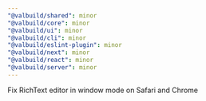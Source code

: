 ```yaml
---
"@valbuild/shared": minor
"@valbuild/core": minor
"@valbuild/ui": minor
"@valbuild/cli": minor
"@valbuild/eslint-plugin": minor
"@valbuild/next": minor
"@valbuild/react": minor
"@valbuild/server": minor
---
```


Fix RichText editor in window mode on Safari and Chrome
